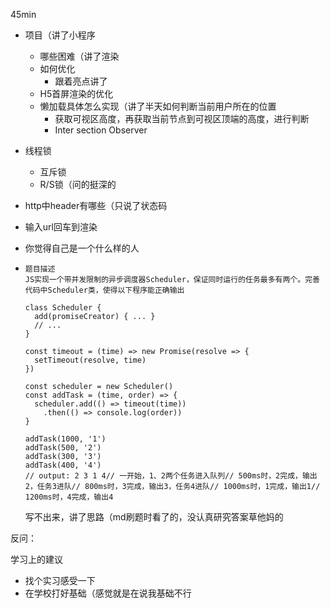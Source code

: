 45min

- 项目（讲了小程序

  - 哪些困难（讲了渲染
  - 如何优化
    - 跟着亮点讲了
  - H5首屏渲染的优化
  - 懒加载具体怎么实现（讲了半天如何判断当前用户所在的位置
    - 获取可视区高度，再获取当前节点到可视区顶端的高度，进行判断
    - Inter section Observer

- 线程锁

  - 互斥锁
  - R/S锁（问的挺深的

- http中header有哪些（只说了状态码

- 输入url回车到渲染

- 你觉得自己是一个什么样的人

- ```
  题目描述
  JS实现一个带并发限制的异步调度器Scheduler，保证同时运行的任务最多有两个。完善代码中Scheduler类，使得以下程序能正确输出​
  
  class Scheduler {​
    add(promiseCreator) { ... }​
    // ...​
  }​
  
  const timeout = (time) => new Promise(resolve => {​
    setTimeout(resolve, time)​
  })​
  
  const scheduler = new Scheduler()​
  const addTask = (time, order) => {​
    scheduler.add(() => timeout(time))​
      .then(() => console.log(order))​
  }​
  
  addTask(1000, '1')​
  addTask(500, '2')​
  addTask(300, '3')​
  addTask(400, '4')​
  // output: 2 3 1 4// 一开始，1、2两个任务进入队列// 500ms时，2完成，输出2，任务3进队// 800ms时，3完成，输出3，任务4进队// 1000ms时，1完成，输出1// 1200ms时，4完成，输出4​​​
  ```
  
  写不出来，讲了思路（md刷题时看了的，没认真研究答案草他妈的



反问：

学习上的建议

- 找个实习感受一下
- 在学校打好基础（感觉就是在说我基础不行

